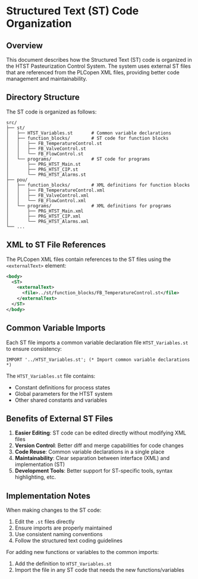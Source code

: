 # Structured Text (ST) Code Organization

## Overview

This document describes how the Structured Text (ST) code is organized in the HTST Pasteurization Control System. The system uses external ST files that are referenced from the PLCopen XML files, providing better code management and maintainability.

## Directory Structure

The ST code is organized as follows:

```
src/
├── st/
│   ├── HTST_Variables.st       # Common variable declarations
│   ├── function_blocks/        # ST code for function blocks
│   │   ├── FB_TemperatureControl.st
│   │   ├── FB_ValveControl.st
│   │   └── FB_FlowControl.st
│   └── programs/               # ST code for programs
│       ├── PRG_HTST_Main.st
│       ├── PRG_HTST_CIP.st
│       └── PRG_HTST_Alarms.st
├── pou/
│   ├── function_blocks/        # XML definitions for function blocks
│   │   ├── FB_TemperatureControl.xml
│   │   ├── FB_ValveControl.xml
│   │   └── FB_FlowControl.xml
│   └── programs/               # XML definitions for programs
│       ├── PRG_HTST_Main.xml
│       ├── PRG_HTST_CIP.xml
│       └── PRG_HTST_Alarms.xml
└── ...
```

## XML to ST File References

The PLCopen XML files contain references to the ST files using the `<externalText>` element:

```xml
<body>
  <ST>
    <externalText>
      <file>../st/function_blocks/FB_TemperatureControl.st</file>
    </externalText>
  </ST>
</body>
```

## Common Variable Imports

Each ST file imports a common variable declaration file `HTST_Variables.st` to ensure consistency:

```st
IMPORT '../HTST_Variables.st'; (* Import common variable declarations *)
```

The `HTST_Variables.st` file contains:
- Constant definitions for process states
- Global parameters for the HTST system
- Other shared constants and variables

## Benefits of External ST Files

1. **Easier Editing**: ST code can be edited directly without modifying XML files
2. **Version Control**: Better diff and merge capabilities for code changes
3. **Code Reuse**: Common variable declarations in a single place
4. **Maintainability**: Clear separation between interface (XML) and implementation (ST)
5. **Development Tools**: Better support for ST-specific tools, syntax highlighting, etc.

## Implementation Notes

When making changes to the ST code:

1. Edit the `.st` files directly
2. Ensure imports are properly maintained
3. Use consistent naming conventions
4. Follow the structured text coding guidelines

For adding new functions or variables to the common imports:

1. Add the definition to `HTST_Variables.st`
2. Import the file in any ST code that needs the new functions/variables 